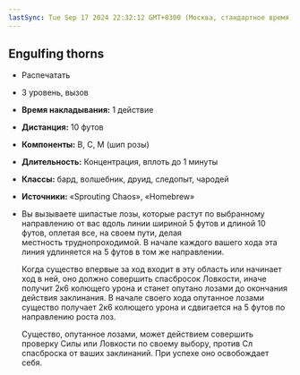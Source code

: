 ```yaml
---
lastSync: Tue Sep 17 2024 22:32:12 GMT+0300 (Москва, стандартное время)
---
```

## Engulfing thorns

- Распечатать

- 3 уровень, вызов
- **Время накладывания:** 1 действие
- **Дистанция:** 10 футов
- **Компоненты:** В, С, М (шип розы)
- **Длительность:** Концентрация, вплоть до 1 минуты
- **Классы:** бард, волшебник, друид, следопыт, чародей
- **Источники:** «Sprouting Chaos», «Homebrew»
- Вы вызываете шипастые лозы, которые растут по выбранному направлению от вас вдоль линии шириной 5 футов и длиной 10 футов, оплетая все, на своем пути, делая местность труднопроходимой. В начале каждого вашего хода эта линия удлиняется на 5 футов в том же направлении. 
    
    Когда существо впервые за ход входит в эту область или начинает ход в ней, оно должно совершить спасбросок Ловкости, иначе получит 2к6 колющего урона и станет опутано лозами до окончания действия заклинания. В начале своего хода опутанное лозами существо получает 2к6 колющего урона и сдвигается на 5 футов по направлению роста лоз.
    
    Существо, опутанное лозами, может действием совершить проверку Силы или Ловкости по своему выбору, против Сл спасброска от ваших заклинаний. При успехе оно освобождает себя.